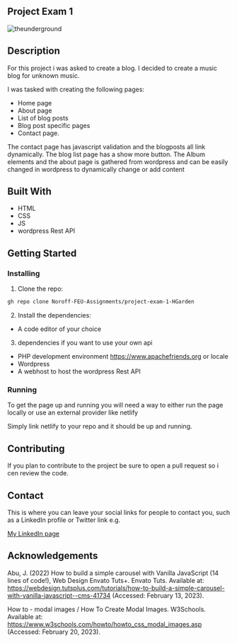 ## Project Exam 1

![theunderground](https://user-images.githubusercontent.com/101638949/223497711-d29f5485-2db0-486d-b163-534637804019.png)


## Description

For this project i was asked to create a blog. I decided to create a music blog for unknown music. 

I was tasked with creating the following pages: 

-	Home page
-	About page
-	List of blog posts
-	Blog post specific pages
-	Contact page.

The contact page has javascript validation and the blogposts all link dynamically. The blog list page has a show more button. The Album elements and the about page is gathered from wordpress and can be easily changed in wordpress to dynamically change or add content


## Built With

- HTML
- CSS
- JS
- wordpress Rest API 

## Getting Started

### Installing

1. Clone the repo:

```bash
gh repo clone Noroff-FEU-Assignments/project-exam-1-HGarden
```

2. Install the dependencies:

- A code editor of your choice

3. dependencies if you want to use your own api
- PHP development environment https://www.apachefriends.org or locale
- Wordpress 
- A webhost to host the wordpress Rest API


### Running

To get the page up and running you will need a way to either run the page locally or use an external provider like netlify

Simply link netlify to your repo and it should be up and running.

## Contributing
If you plan to contribute to the project be sure to open a pull request so i cen review the code.

## Contact

This is where you can leave your social links for people to contact you, such as a LinkedIn profile or Twitter link e.g.

[My LinkedIn page](https://www.linkedin.com/in/marius-hagen-b997a5234/)

## Acknowledgements

Abu, J. (2022) How to build a simple carousel with Vanilla JavaScript (14 lines of code!), Web Design Envato Tuts+. Envato Tuts. Available at: https://webdesign.tutsplus.com/tutorials/how-to-build-a-simple-carousel-with-vanilla-javascript--cms-41734 (Accessed: February 13, 2023). 

How to - modal images / How To Create Modal Images. W3Schools. Available at: https://www.w3schools.com/howto/howto_css_modal_images.asp (Accessed: February 20, 2023). 
